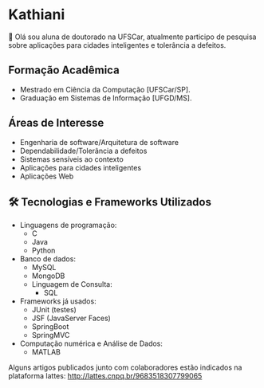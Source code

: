 
# Kathiani 

🙂 Olá sou aluna de doutorado na UFSCar, atualmente participo de pesquisa sobre aplicações para cidades inteligentes e tolerância a defeitos.

## Formação Acadêmica
- Mestrado em Ciência da Computação [UFSCar/SP].
- Graduação em Sistemas de Informação [UFGD/MS].

## Áreas de Interesse
- Engenharia de software/Arquitetura de software
- Dependabilidade/Tolerância a defeitos 
- Sistemas sensíveis ao contexto
- Aplicações para cidades inteligentes
- Aplicações Web
 
 ## 🛠️ Tecnologias e Frameworks Utilizados
- Linguagens de programação:
  - C
  - Java
  - Python
- Banco de dados:
    - MySQL
    - MongoDB
    - Linguagem de Consulta:
       - SQL    
- Frameworks já usados:
  - JUnit (testes)
  - JSF (JavaServer Faces)
  - SpringBoot
  - SpringMVC 
- Computação numérica e Análise de Dados:
  -   MATLAB
 
 Alguns artigos publicados junto com colaboradores estão indicados na plataforma lattes: http://lattes.cnpq.br/9683518307799065


